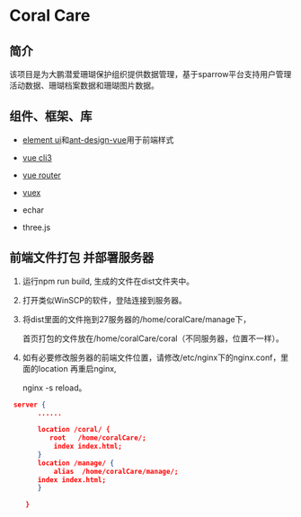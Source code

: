 # Coral Care

## 简介

该项目是为大鹏潜爱珊瑚保护组织提供数据管理，基于sparrow平台支持用户管理活动数据、珊瑚档案数据和珊瑚图片数据。 

## 组件、框架、库
 - [element ui](https://element.eleme.cn/#/zh-CN/component/installation)和[ant-design-vue](https://vue.ant.design/docs/vue/introduce-cn/)用于前端样式

 - [vue cli3](https://cli.vuejs.org/zh/)

 - [vue router](https://router.vuejs.org/zh/installation.html)

 - [vuex](https://vuex.vuejs.org/)

 - echar

 - three.js

   

## 前端文件打包 并部署服务器

 1. 运行npm run build, 生成的文件在dist文件夹中。

 2. 打开类似WinSCP的软件，登陆连接到服务器。

 3. 将dist里面的文件拖到27服务器的/home/coralCare/manage下，

    首页打包的文件放在/home/coralCare/coral（不同服务器，位置不一样）。

 4. 如有必要修改服务器的前端文件位置，请修改/etc/nginx下的nginx.conf，里面的location 再重启nginx, 

    nginx -s reload。
```json
 server {
       ......      
    
       location /coral/ {
          root   /home/coralCare/;
           index index.html;
       }
       location /manage/ {
           alias  /home/coralCare/manage/;
       index index.html;
       }
    
    }
```

   



